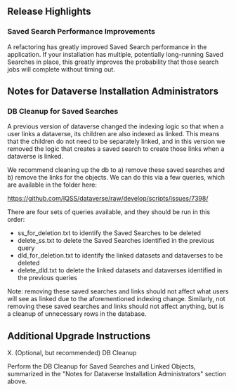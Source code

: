 ## Release Highlights

### Saved Search Performance Improvements

A refactoring has greatly improved Saved Search performance in the application. If your installation has multiple, potentially long-running Saved Searches in place, this greatly improves the probability that those search jobs will complete without timing out.

## Notes for Dataverse Installation Administrators

### DB Cleanup for Saved Searches

A previous version of dataverse changed the indexing logic so that when a user links a dataverse, its children are also indexed as linked. This means that the children do not need to be separately linked, and in this version we removed the logic that creates a saved search to create those links when a dataverse is linked.

We recommend cleaning up the db to a) remove these saved searches and b) remove the links for the objects. We can do this via a few queries, which are available in the folder here:

https://github.com/IQSS/dataverse/raw/develop/scripts/issues/7398/

There are four sets of queries available, and they should be run in this order:

- ss_for_deletion.txt to identify the Saved Searches to be deleted
- delete_ss.txt to delete the Saved Searches identified in the previous query
- dld_for_deletion.txt to identify the linked datasets and dataverses to be deleted
- delete_dld.txt to delete the linked datasets and dataverses identified in the previous queries

Note: removing these saved searches and links should not affect what users will see as linked due to the aforementioned indexing change. Similarly, not removing these saved searches and links should not affect anything, but is a cleanup of unnecessary rows in the database.

## Additional Upgrade Instructions

X\. (Optional, but recommended) DB Cleanup

Perform the DB Cleanup for Saved Searches and Linked Objects, summarized in the "Notes for Dataverse Installation Administrators" section above.
